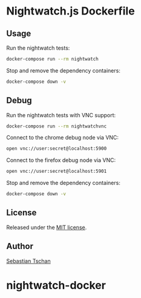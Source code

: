 # Nightwatch.js Dockerfile

## Usage
Run the nightwatch tests:
```sh
docker-compose run --rm nightwatch
```

Stop and remove the dependency containers:
```sh
docker-compose down -v
```

## Debug
Run the nightwatch tests with VNC support:
```sh
docker-compose run --rm nightwatchvnc
```

Connect to the chrome debug node via VNC:
```sh
open vnc://user:secret@localhost:5900
```

Connect to the firefox debug node via VNC:
```sh
open vnc://user:secret@localhost:5901
```

Stop and remove the dependency containers:
```sh
docker-compose down -v
```

## License
Released under the [MIT license](http://opensource.org/licenses/MIT).

## Author
[Sebastian Tschan](https://blueimp.net/)
# nightwatch-docker
